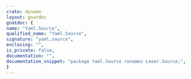 ```yaml
---
crate: dynamo
layout: gnatdoc
gnatdoc: {
name: "Yaml.Source",
qualified_name: "Yaml.Source",
signature: "yaml.source",
enclosing: "",
is_private: false,
documentation: "",
documentation_snippet: "package Yaml.Source renames Lexer.Source;",
}
---
```

